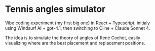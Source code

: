 # Tennis angles simulator

Vibe coding experiment (my first big one) in React + Typescript, initialy using Windsurf AI + gpt-4.1, then switching to Cline + Claude Sonnet 4.

The idea is to simulate the theory of angles of René Cochet, easily visualizing where are the best placement and replacement positions.
